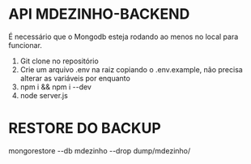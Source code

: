 # API MDEZINHO-BACKEND

É necessário que o Mongodb esteja rodando ao menos no local para funcionar.

1. Git clone no repositório
2. Crie um arquivo .env na raiz copiando o .env.example, não precisa alterar as variáveis por enquanto
2. npm i && npm i --dev
3. node server.js


# RESTORE DO BACKUP

mongorestore --db mdezinho --drop dump/mdezinho/
